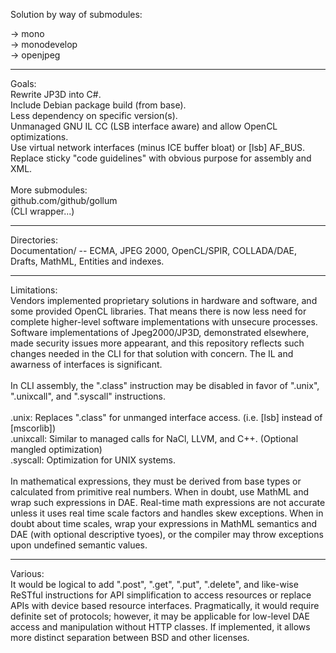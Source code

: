 Solution by way of submodules:<br/>

-> mono<br/>
-> monodevelop<br/>
-> openjpeg<br/>

---

Goals:<br/>
Rewrite JP3D into C#.<br/>
Include Debian package build (from base).<br/>
Less dependency on specific version(s).<br/>
Unmanaged GNU IL CC (LSB interface aware) and allow OpenCL optimizations.<br/>
Use virtual network interfaces (minus ICE buffer bloat) or [lsb] AF_BUS.<br/>
Replace sticky "code guidelines" with obvious purpose for assembly and XML.<br/>
<br/>
More submodules:<br/>
github.com/github/gollum<br/>
(CLI wrapper...)<br/>

---

Directories:<br/>
Documentation/ -- ECMA, JPEG 2000, OpenCL/SPIR, COLLADA/DAE, Drafts, MathML, Entities and indexes.<br/>

---

Limitations:<br/>
Vendors implemented proprietary solutions in hardware and software, and some provided OpenCL libraries. That means there is now less need for complete higher-level software implementations with unsecure processes. Software implementations of Jpeg2000/JP3D, demonstrated elsewhere, made security issues more appearant, and this repository reflects such changes needed in the CLI for that solution with concern. The IL and awarness of interfaces is significant.<br/>
<br/>
In CLI assembly, the ".class" instruction may be disabled in favor of ".unix", ".unixcall", and ".syscall" instructions.<br/>
<br/>
.unix: Replaces ".class" for unmanged interface access. (i.e. [lsb] instead of [mscorlib])<br/>
.unixcall: Similar to managed calls for NaCl, LLVM, and C++. (Optional mangled optimization)<br/>
.syscall: Optimization for UNIX systems. <br/>
<br/>
In mathematical expressions, they must be derived from base types or calculated from primitive real numbers. When in doubt, use MathML and wrap such expressions in DAE. Real-time math expressions are not accurate unless it uses real time scale factors and handles skew exceptions. When in doubt about time scales, wrap your expressions in MathML semantics and DAE (with optional descriptive tyoes), or the compiler may throw exceptions upon undefined semantic values.

---

Various:<br/>
It would be logical to add ".post", ".get", ".put", ".delete", and like-wise ReSTful instructions for API simplification to access resources or replace APIs with device based resource interfaces. Pragmatically, it would require definite set of protocols; however, it may be applicable for low-level DAE access and manipulation without HTTP classes. If implemented, it allows more distinct separation between BSD and other licenses.

